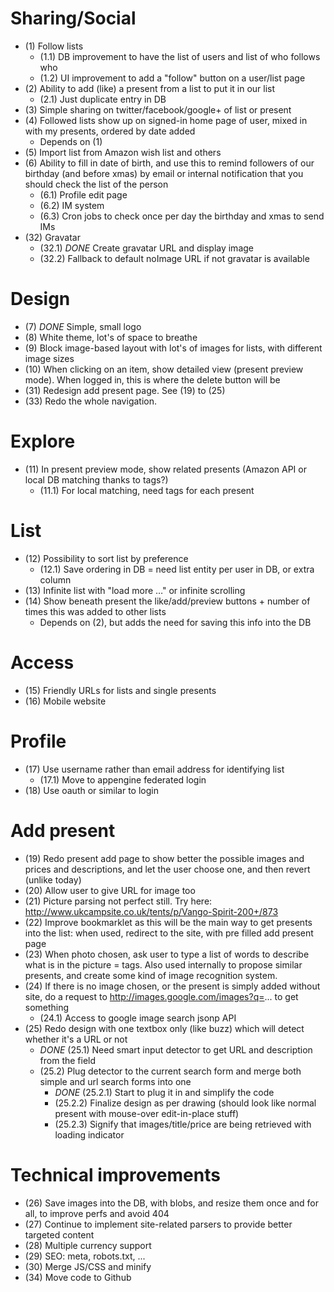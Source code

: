Sharing/Social
==============

- (1) Follow lists
	- (1.1) DB improvement to have the list of users and list of who follows who
	- (1.2) UI improvement to add a "follow" button on a user/list page
- (2) Ability to add (like) a present from a list to put it in our list
	- (2.1) Just duplicate entry in DB
- (3) Simple sharing on twitter/facebook/google+ of list or present
- (4) Followed lists show up on signed-in home page of user, mixed in with my presents, ordered by date added
	- Depends on (1)
- (5) Import list from Amazon wish list and others
- (6) Ability to fill in date of birth, and use this to remind followers of our birthday (and before xmas) by email or internal notification that you should check the list of the person
	- (6.1) Profile edit page
	- (6.2) IM system
	- (6.3) Cron jobs to check once per day the birthday and xmas to send IMs
- (32) Gravatar
	- (32.1) *DONE* Create gravatar URL and display image
	- (32.2) Fallback to default noImage URL if not gravatar is available

Design
======

- (7) *DONE* Simple, small logo
- (8) White theme, lot's of space to breathe
- (9) Block image-based layout with lot's of images for lists, with different image sizes
- (10) When clicking on an item, show detailed view (present preview mode). When logged in, this is where the delete button will be
- (31) Redesign add present page. See (19) to (25)
- (33) Redo the whole navigation.

Explore
=======

- (11) In present preview mode, show related presents (Amazon API or local DB matching thanks to tags?)
	- (11.1) For local matching, need tags for each present

List
====

- (12) Possibility to sort list by preference
	- (12.1) Save ordering in DB = need list entity per user in DB, or extra column
- (13) Infinite list with "load more …" or infinite scrolling
- (14) Show beneath present the like/add/preview buttons + number of times this was added to other lists
	- Depends on (2), but adds the need for saving this info into the DB

Access
======

- (15) Friendly URLs for lists and single presents
- (16) Mobile website

Profile
=======

- (17) Use username rather than email address for identifying list
	- (17.1) Move to appengine federated login
- (18) Use oauth or similar to login

Add present
===========

- (19) Redo present add page to show better the possible images and prices and descriptions, and let the user choose one, and then revert (unlike today)
- (20) Allow user to give URL for image too
- (21) Picture parsing not perfect still. Try here: http://www.ukcampsite.co.uk/tents/p/Vango-Spirit-200+/873
- (22) Improve bookmarklet as this will be the main way to get presents into the list: when used, redirect to the site, with pre filled add present page
- (23) When photo chosen, ask user to type a list of words to describe what is in the picture = tags. Also used internally to propose similar presents, and create some kind of image recognition system.
- (24) If there is no image chosen, or the present is simply added without site, do a request to http://images.google.com/images?q=... to get something
	- (24.1) Access to google image search jsonp API
- (25) Redo design with one textbox only (like buzz) which will detect whether it's a URL or not
	- *DONE* (25.1) Need smart input detector to get URL and description from the field
	- (25.2) Plug detector to the current search form and merge both simple and url search forms into one
		- *DONE* (25.2.1) Start to plug it in and simplify the code
		- (25.2.2) Finalize design as per drawing (should look like normal present with mouse-over edit-in-place stuff)
		- (25.2.3) Signify that images/title/price are being retrieved with loading indicator

Technical improvements
======================

- (26) Save images into the DB, with blobs, and resize them once and for all, to improve perfs and avoid 404
- (27) Continue to implement site-related parsers to provide better targeted content
- (28) Multiple currency support
- (29) SEO: meta, robots.txt, ...
- (30) Merge JS/CSS and minify
- (34) Move code to Github